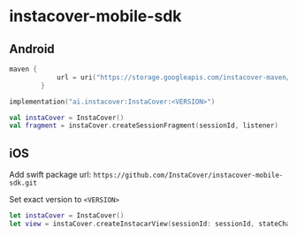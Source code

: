 # instacover-mobile-sdk

## Android

```kotlin
maven {
            url = uri("https://storage.googleapis.com/instacover-maven/")
        }
```

```kotlin
implementation("ai.instacover:InstaCover:<VERSION>")
```

```kotlin
val instaCover = InstaCover()
val fragment = instaCover.createSessionFragment(sessionId, listener)
```

## iOS

Add swift package url: `https://github.com/InstaCover/instacover-mobile-sdk.git`

Set exact version to `<VERSION>`

```swift
let instaCover = InstaCover()
let view = instaCover.createInstacarView(sessionId: sessionId, stateChangeListener: ...)

```
